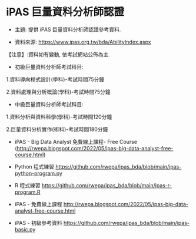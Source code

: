 # iPAS 巨量資料分析師認證

+ 主題: 提供 iPAS 巨量資料分析師認證參考資料.

+ 資料來源: https://www.ipas.org.tw/bda/AbilityIndex.aspx

【注意】:資料如有變動, 依考試網站公佈為主.

+ 初級巨量資料分析師考試科目:

1.資料導向程式設計(學科)-考試時間75分鐘

2.資料處理與分析概論(學科)-考試時間75分鐘

+ 中級巨量資料分析師考試科目:

1.資料分析與資料科學(學科)-考試時間120分鐘

2.巨量資料分析實作(術科)-考試時間180分鐘

+ iPAS - Big Data Analyst 免費線上課程- Free Course (http://rwepa.blogspot.com/2022/05/ipas-big-data-analyst-free-course.html)

+ Python 程式練習 https://github.com/rwepa/ipas_bda/blob/main/ipas-python-program.py

+ R 程式練習 https://github.com/rwepa/ipas_bda/blob/main/ipas-r-program.R

+ iPAS - 免費線上課程 http://rwepa.blogspot.com/2022/05/ipas-big-data-analyst-free-course.html

+ iPAS - 初級參考資料 https://github.com/rwepa/ipas_bda/blob/main/ipas-basic.py
